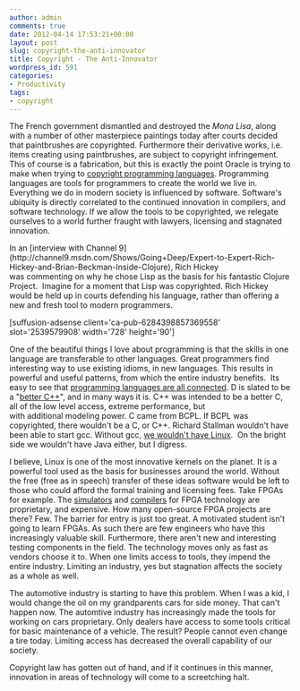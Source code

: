 ```yaml
---
author: admin
comments: true
date: 2012-04-14 17:53:21+00:00
layout: post
slug: copyright-the-anti-innovator
title: Copyright - The Anti-Innovator
wordpress_id: 591
categories:
- Productivity
tags:
- copyright
---
```


The French government dismantled and destroyed the _Mona Lisa_, along with a number of other masterpiece paintings today after courts decided that paintbrushes are copyrighted. Furthermore their derivative works, i.e. items creating using paintbrushes, are subject to copyright infringement. This of course is a fabrication, but this is exactly the point Oracle is trying to make when trying to [copyright programming languages](http://www.wired.com/wiredenterprise/2012/04/google-oracle/). Programming languages are tools for programmers to create the world we live in. Everything we do in modern society is influenced by software. Software's ubiquity is directly correlated to the continued innovation in compilers, and software technology. If we allow the tools to be copyrighted, we relegate ourselves to a world further fraught with lawyers, licensing and stagnated innovation.

<!-- more -->In an [interview with Channel 9](http://channel9.msdn.com/Shows/Going+Deep/Expert-to-Expert-Rich-Hickey-and-Brian-Beckman-Inside-Clojure), Rich Hickey was commenting on why he chose Lisp as the basis for his fantastic Clojure Project.  Imagine for a moment that Lisp was copyrighted. Rich Hickey would be held up in courts defending his language, rather than offering a new and fresh tool to modern programmers.

[suffusion-adsense client='ca-pub-6284398857369558' slot='2539579908' width='728' height='90']

One of the beautiful things I love about programming is that the skills in one language are transferable to other languages. Great programmers find interesting way to use existing idioms, in new languages. This results in powerful and useful patterns, from which the entire industry benefits.  Its easy to see that [programming languages are all connected](http://www.levenez.com/lang/). D is slated to be a "[better C++](http://www.drdobbs.com/parallel/217801225)", and in many ways it is. C++ was intended to be a better C, all of the low level access, extreme performance, but with additional modeling power. C came from BCPL. If BCPL was copyrighted, there wouldn't be a C, or C++. Richard Stallman wouldn't have been able to start gcc. Without gcc, [we wouldn't have Linux](https://www.linux.com/news/featured-blogs/196-zonker/556977-the-compiler-that-changed-the-world-turns-25).  On the bright side we wouldn't have Java either, but I digress.

I believe, Linux is one of the most innovative kernels on the planet. It is a powerful tool used as the basis for businesses around the world. Without the free (free as in speech) transfer of these ideas software would be left to those who could afford the formal training and licensing fees. Take FPGAs for example. The [simulators](http://model.com/content/modelsim-pe-student-edition-hdl-simulation) and [compilers](http://www.altera.com/download/licensing/lic-index.html) for FPGA technology are proprietary, and expensive. How many open-source FPGA projects are there? Few. The barrier for entry is just too great. A motivated student isn't going to learn FPGAs. As such there are few engineers who have this increasingly valuable skill. Furthermore, there aren't new and interesting testing components in the field. The technology moves only as fast as vendors choose it to. When one limits access to tools, they impend the entire industry. Limiting an industry, yes but stagnation affects the society as a whole as well.


The automotive industry is starting to have this problem. When I was a kid, I would change the oil on my grandparents cars for side money. That can't happen now. The automtive industry has increasingly made the tools for working on cars proprietary. Only dealers have access to some tools critical for basic maintenance of a vehicle. The result? People cannot even change a tire today. Limiting access has decreased the overall capability of our society.

Copyright law has gotten out of hand, and if it continues in this manner, innovation in areas of technology will come to a screetching halt.
